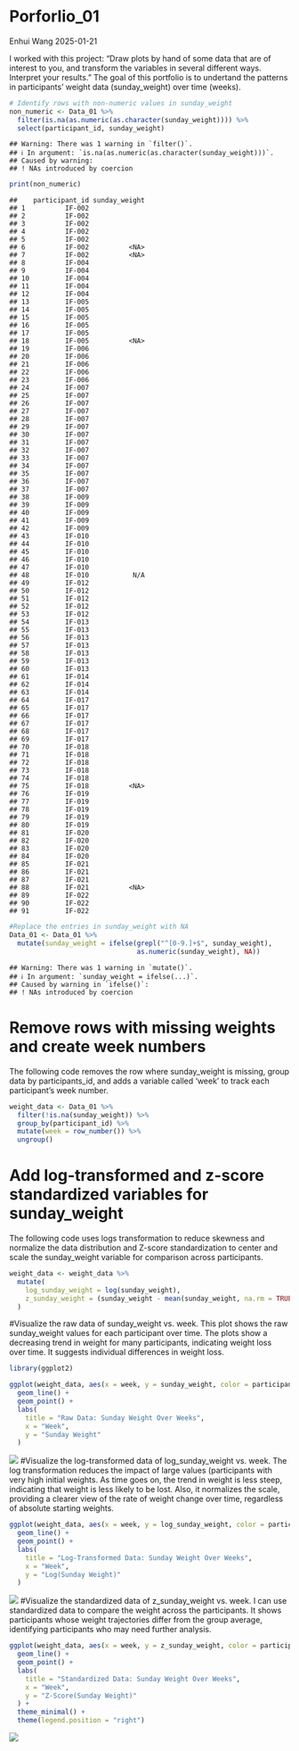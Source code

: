 Porforlio_01
================
Enhui Wang
2025-01-21

I worked with this project: “Draw plots by hand of some data that are of
interest to you, and transform the variables in several different ways.
Interpret your results.” The goal of this portfolio is to undertand the
patterns in participants’ weight data (sunday_weight) over time (weeks).

``` r
# Identify rows with non-numeric values in sunday_weight
non_numeric <- Data_01 %>%
  filter(is.na(as.numeric(as.character(sunday_weight)))) %>%
  select(participant_id, sunday_weight)
```

    ## Warning: There was 1 warning in `filter()`.
    ## ℹ In argument: `is.na(as.numeric(as.character(sunday_weight)))`.
    ## Caused by warning:
    ## ! NAs introduced by coercion

``` r
print(non_numeric)
```

    ##    participant_id sunday_weight
    ## 1          IF-002              
    ## 2          IF-002              
    ## 3          IF-002              
    ## 4          IF-002              
    ## 5          IF-002              
    ## 6          IF-002          <NA>
    ## 7          IF-002          <NA>
    ## 8          IF-004              
    ## 9          IF-004              
    ## 10         IF-004              
    ## 11         IF-004              
    ## 12         IF-004              
    ## 13         IF-005              
    ## 14         IF-005              
    ## 15         IF-005              
    ## 16         IF-005              
    ## 17         IF-005              
    ## 18         IF-005          <NA>
    ## 19         IF-006              
    ## 20         IF-006              
    ## 21         IF-006              
    ## 22         IF-006              
    ## 23         IF-006              
    ## 24         IF-007              
    ## 25         IF-007              
    ## 26         IF-007              
    ## 27         IF-007              
    ## 28         IF-007              
    ## 29         IF-007              
    ## 30         IF-007              
    ## 31         IF-007              
    ## 32         IF-007              
    ## 33         IF-007              
    ## 34         IF-007              
    ## 35         IF-007              
    ## 36         IF-007              
    ## 37         IF-007              
    ## 38         IF-009              
    ## 39         IF-009              
    ## 40         IF-009              
    ## 41         IF-009              
    ## 42         IF-009              
    ## 43         IF-010              
    ## 44         IF-010              
    ## 45         IF-010              
    ## 46         IF-010              
    ## 47         IF-010              
    ## 48         IF-010           N/A
    ## 49         IF-012              
    ## 50         IF-012              
    ## 51         IF-012              
    ## 52         IF-012              
    ## 53         IF-012              
    ## 54         IF-013              
    ## 55         IF-013              
    ## 56         IF-013              
    ## 57         IF-013              
    ## 58         IF-013              
    ## 59         IF-013              
    ## 60         IF-013              
    ## 61         IF-014              
    ## 62         IF-014              
    ## 63         IF-014              
    ## 64         IF-017              
    ## 65         IF-017              
    ## 66         IF-017              
    ## 67         IF-017              
    ## 68         IF-017              
    ## 69         IF-017              
    ## 70         IF-018              
    ## 71         IF-018              
    ## 72         IF-018              
    ## 73         IF-018              
    ## 74         IF-018              
    ## 75         IF-018          <NA>
    ## 76         IF-019              
    ## 77         IF-019              
    ## 78         IF-019              
    ## 79         IF-019              
    ## 80         IF-019              
    ## 81         IF-020              
    ## 82         IF-020              
    ## 83         IF-020              
    ## 84         IF-020              
    ## 85         IF-021              
    ## 86         IF-021              
    ## 87         IF-021              
    ## 88         IF-021          <NA>
    ## 89         IF-022              
    ## 90         IF-022              
    ## 91         IF-022

``` r
#Replace the entries in sunday_weight with NA
Data_01 <- Data_01 %>%
  mutate(sunday_weight = ifelse(grepl("^[0-9.]+$", sunday_weight), 
                                as.numeric(sunday_weight), NA))
```

    ## Warning: There was 1 warning in `mutate()`.
    ## ℹ In argument: `sunday_weight = ifelse(...)`.
    ## Caused by warning in `ifelse()`:
    ## ! NAs introduced by coercion

# Remove rows with missing weights and create week numbers

The following code removes the row where sunday_weight is missing, group
data by participants_id, and adds a variable called ‘week’ to track each
participant’s week number.

``` r
weight_data <- Data_01 %>%
  filter(!is.na(sunday_weight)) %>%  
  group_by(participant_id) %>%  
  mutate(week = row_number()) %>%  
  ungroup()
```

# Add log-transformed and z-score standardized variables for sunday_weight

The following code uses logs transformation to reduce skewness and
normalize the data distribution and Z-score standardization to center
and scale the sunday_weight variable for comparison across participants.

``` r
weight_data <- weight_data %>%
  mutate(
    log_sunday_weight = log(sunday_weight),
    z_sunday_weight = (sunday_weight - mean(sunday_weight, na.rm = TRUE)) / sd(sunday_weight, na.rm = TRUE)  
  )
```

\#Visualize the raw data of sunday_weight vs. week. This plot shows the
raw sunday_weight values for each participant over time. The plots show
a decreasing trend in weight for many participants, indicating weight
loss over time. It suggests individual differences in weight loss.

``` r
library(ggplot2)

ggplot(weight_data, aes(x = week, y = sunday_weight, color = participant_id)) +
  geom_line() +
  geom_point() +
  labs(
    title = "Raw Data: Sunday Weight Over Weeks",
    x = "Week",
    y = "Sunday Weight"
  ) 
```

![](Portfolio_files/figure-gfm/unnamed-chunk-5-1.png)<!-- -->
\#Visualize the log-transformed data of log_sunday_weight vs. week. The
log transformation reduces the impact of large values (participants with
very high initial weights. As time goes on, the trend in weight is less
steep, indicating that weight is less likely to be lost. Also, it
normalizes the scale, providing a clearer view of the rate of weight
change over time, regardless of absolute starting weights.

``` r
ggplot(weight_data, aes(x = week, y = log_sunday_weight, color = participant_id)) +
  geom_line() +
  geom_point() +
  labs(
    title = "Log-Transformed Data: Sunday Weight Over Weeks",
    x = "Week",
    y = "Log(Sunday Weight)"
  )
```

![](Portfolio_files/figure-gfm/unnamed-chunk-6-1.png)<!-- -->
\#Visualize the standardized data of z_sunday_weight vs. week. I can use
standardized data to compare the weight across the participants. It
shows participants whose weight trajectories differ from the group
average, identifying participants who may need further analysis.

``` r
ggplot(weight_data, aes(x = week, y = z_sunday_weight, color = participant_id)) +
  geom_line() +
  geom_point() +
  labs(
    title = "Standardized Data: Sunday Weight Over Weeks",
    x = "Week",
    y = "Z-Score(Sunday Weight)"
  ) +
  theme_minimal() +
  theme(legend.position = "right")
```

![](Portfolio_files/figure-gfm/unnamed-chunk-7-1.png)<!-- -->
